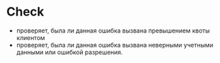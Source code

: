 # Check


* проверяет, была ли данная ошибка вызвана превышением квоты клиентом
* проверяет, была ли данная ошибка вызвана неверными учетными данными или ошибкой разрешения.

